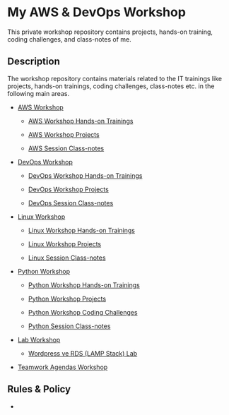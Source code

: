 # My AWS & DevOps Workshop

This private workshop repository contains projects, hands-on training, coding challenges, and class-notes of me.

## Description

The workshop repository contains materials related to the IT trainings like projects, hands-on trainings, coding challenges, class-notes etc. in the following main areas.

- [AWS Workshop](./Aws/README.md)

    - [AWS Workshop Hands-on Trainings](./1.Aws/hands-on/README.md)

    - [AWS Workshop Projects](./1.Aws/projects/README.md)

    - [AWS Session Class-notes](./1.Aws/class-notes/README.md)
  

- [DevOps Workshop](./4.devops/README.md)

    - [DevOps Workshop Hands-on Trainings](./4.Devops/hands-on/README.md)

    - [DevOps Workshop Projects](./4.Devops/projects/README.md)

    - [DevOps Session Class-notes](./4.Devops/class-notes/README.md)

- [Linux Workshop](./2.Linux/README.md)

    - [Linux Workshop Hands-on Trainings](./2.Linux/hands-on/README.md)

    - [Linux Workshop Projects](./2.Linux/projects/README.md)

    - [Linux Session Class-notes](./2.Linux/class-notes/README.md)

- [Python Workshop](./3.Python/README.md)

    - [Python Workshop Hands-on Trainings](./3.Python/hands-on/README.md)

    - [Python Workshop Projects](./3.Python//projects/README.md)

    - [Python Workshop Coding Challenges](./3.Python//coding-challenges/README.md)

    - [Python Session Class-notes](./3.Python//class-notes/README.md)

- [Lab Workshop](./21.Lab/README.md)
  
    - [Wordpress ve RDS (LAMP Stack) Lab]()


- [Teamwork Agendas Workshop](./20.Teamwork_Agendas/README.md)

## Rules & Policy

- 
